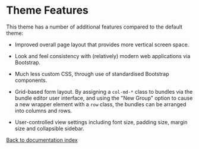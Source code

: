 # Theme Features

This theme has a number of additional features compared to the default theme:

* Improved overall page layout that provides more vertical screen space.

* Look and feel consistency with (relatively) modern web applications via Bootstrap.
  
* Much less custom CSS, through use of standardised Bootstrap components.

* Grid-based form layout.  By assigning a `col-md-*` class to bundles via the bundle editor user interface, and using
  the "New Group" option to cause a new wrapper element with a `row` class, the bundles can be arranged into columns
  and rows.

* User-controlled view settings including font size, padding size, margin size and collapsible sidebar.

[Back to documentation index](../README.md)
